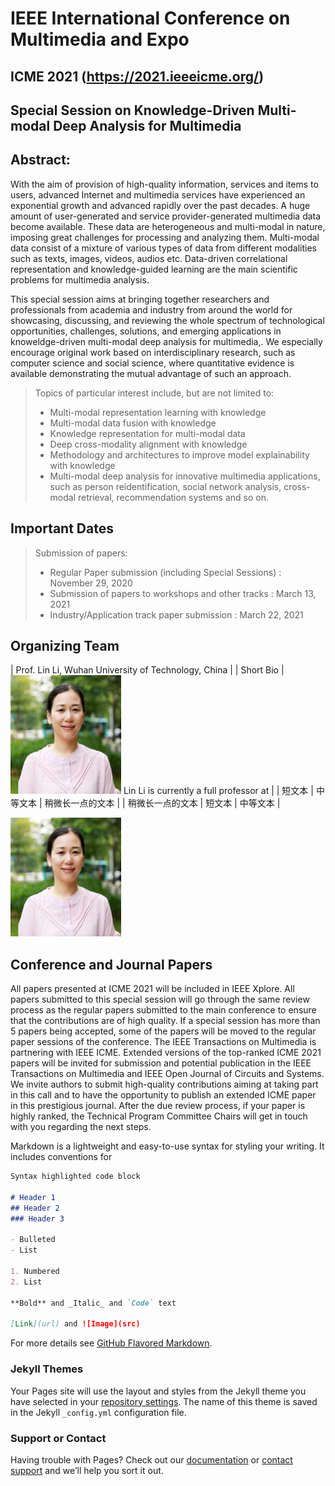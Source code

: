 # IEEE International Conference on Multimedia and Expo
## ICME 2021 (https://2021.ieeeicme.org/) 
## Special Session on Knowledge-Driven Multi-modal Deep Analysis for Multimedia

## Abstract:

With the aim of provision of high-quality information, services and items to users, advanced Internet and multimedia services have experienced an exponential growth and advanced rapidly over the past decades. A huge amount of user-generated and service provider-generated multimedia data become available. These data are heterogeneous and multi-modal in nature, imposing great challenges for processing and analyzing them. Multi-modal data consist of a mixture of various types of data from different modalities such as texts, images, videos, audios etc. Data-driven correlational representation and knowledge-guided learning are the main scientific problems for multimedia analysis. 

This special session aims at bringing together researchers and professionals from academia and industry from around the world for showcasing, discussing, and reviewing the whole spectrum of technological opportunities, challenges, solutions, and emerging applications in knoweldge-driven multi-modal deep analysis for multimedia,. We especially encourage original work based on interdisciplinary research, such as computer science and social science, where quantitative evidence is available demonstrating the mutual advantage of such an approach. 

> Topics of particular interest include, but are not limited to:
> * Multi-modal representation learning with knowledge
> * Multi-modal data fusion with knowledge 
> * Knowledge representation for multi-modal data  
> * Deep cross-modality alignment with knowledge
> * Methodology and architectures to improve model explainability with knowledge
> * Multi-modal deep analysis for innovative multimedia applications, such as person reidentification, social network analysis, cross-modal retrieval, recommendation systems and so on.

## Important Dates

> Submission of papers:
> * Regular Paper submission (including Special Sessions) : November 29, 2020
> * Submission of papers to workshops and other tracks : March 13, 2021
> * Industry/Application track paper submission : March 22, 2021

## Organizing Team

| Prof. Lin Li, Wuhan University of Technology, China |
| Short Bio | ![avatar](/picture/1.png) Lin Li is currently a full professor at  |
| 短文本 | 中等文本 | 稍微长一点的文本 |
| 稍微长一点的文本 | 短文本 | 中等文本 |

![avatar](/picture/1.png)


## Conference and Journal Papers
All papers presented at ICME 2021 will be included in IEEE Xplore. All papers submitted to this special session will go through the same review process as the regular papers submitted to the main conference to ensure that the contributions are of high quality. If a special session has more than 5 papers being accepted, some of the papers will be moved to the regular paper sessions of the conference.
The IEEE Transactions on Multimedia is partnering with IEEE ICME. Extended versions of the top-ranked ICME 2021 papers will be invited for submission and potential publication in the IEEE Transactions on Multimedia and IEEE Open Journal of Circuits and Systems. We invite authors to submit high-quality contributions aiming at taking part in this call and to have the opportunity to publish an extended ICME paper in this prestigious journal. After the due review process, if your paper is highly ranked, the Technical Program Committee Chairs will get in touch with you regarding the next steps.




Markdown is a lightweight and easy-to-use syntax for styling your writing. It includes conventions for

```markdown
Syntax highlighted code block

# Header 1
## Header 2
### Header 3

- Bulleted
- List

1. Numbered
2. List

**Bold** and _Italic_ and `Code` text

[Link](url) and ![Image](src)
```

For more details see [GitHub Flavored Markdown](https://guides.github.com/features/mastering-markdown/).

### Jekyll Themes

Your Pages site will use the layout and styles from the Jekyll theme you have selected in your [repository settings](https://github.com/zhangmengjing/test2.github.io/settings). The name of this theme is saved in the Jekyll `_config.yml` configuration file.

### Support or Contact

Having trouble with Pages? Check out our [documentation](https://docs.github.com/categories/github-pages-basics/) or [contact support](https://github.com/contact) and we’ll help you sort it out.
